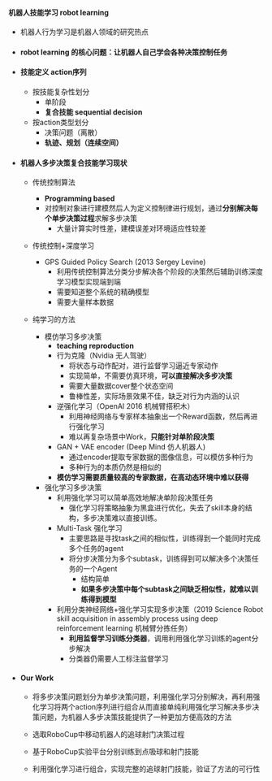 ####  机器人技能学习  robot learning

- 机器人行为学习是机器人领域的研究热点

- #### robot learning 的核心问题：让机器人自己学会各种决策控制任务

- #### 技能定义	action序列

  - 按技能复杂性划分
    - 单阶段
    - **复合技能 sequential decision**
  - 按action类型划分
    - 决策问题（离散）
    - **轨迹、规划（连续空间）**

- #### 机器人多步决策复合技能学习现状

  - 传统控制算法
    - **Programming based**
    - 对控制对象进行建模然后人为定义控制律进行规划，通过**分别解决每个单步决策过程**求解多步决策
      - 大量计算实时性差，建模误差对环境适应性较差
  - 传统控制+深度学习
    - GPS Guided Policy Search (2013 Sergey Levine)
      - 利用传统控制算法分类分步解决各个阶段的决策然后辅助训练深度学习模型实现端到端
      - 需要知道整个系统的精确模型
      - 需要大量样本数据

  - 纯学习的方法
    - 模仿学习多步决策
      - **teaching reproduction**
      - 行为克隆（Nvidia 无人驾驶）
        - 将状态与动作配对，进行监督学习逼近专家动作
        - 实现简单，不需要仿真环境，**可以直接解决多步决策**
        - 需要大量数据cover整个状态空间
        - 鲁棒性差，实际场景效果不佳，缺乏对行为内涵的认识
      - 逆强化学习（OpenAI 2016 机械臂搭积木）
        - 利用神经网络与专家样本抽象出一个Reward函数，然后再进行强化学习
        - 难以再复杂场景中Work，**只能针对单阶段决策**
      - GAN + VAE encoder (Deep Mind 仿人机器人)
        - 通过encoder提取专家数据的图像信息，可以模仿多种行为
        - 多种行为的本质仍然是相似的
      - **模仿学习需要质量较高的专家数据，在高动态环境中难以获得**
    - 强化学习多步决策
      - 利用强化学习可以简单高效地解决单阶段决策任务
        - 强化学习将策略抽象为黑盒进行优化，失去了skill本身的结构，多步决策难以直接训练。
      - Multi-Task 强化学习
        - 主要思路是寻找task之间的相似性，训练得到一个能同时完成多个任务的agent
        - 将分步决策分为多个subtask，训练得到可以解决多个决策任务的一个Agent
          - 结构简单
          - **如果多步决策中每个subtask之间缺乏相似性，就难以训练得到模型**
      - 利用分类神经网络+强化学习实现多步决策（2019 Science        Robot skill acquisition in assembly process using deep reinforcement learning    机械臂分拣任务）
        - **利用监督学习训练分类器**，调用利用强化学习训练的agent分步解决
        - 分类器仍需要人工标注监督学习

- #### Our Work

  - 将多步决策问题划分为单步决策问题，利用强化学习分别解决，再利用强化学习将两个action序列进行组合从而直接单纯利用强化学习解决多步决策问题，为机器人多步决策技能提供了一种更加方便高效的方法

  - 选取RoboCup中移动机器人的追球射门决策过程

  - 基于RoboCup实验平台分别训练到点吸球和射门技能

  - 利用强化学习进行组合，实现完整的追球射门技能，验证了方法的可行性

    

